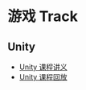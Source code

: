 # 游戏 Track

## Unity

- [Unity 课程讲义](/unity/unity) 
- [Unity 课程回放](https://www.bilibili.com/video/BV1L9YmztEEm/?share_source=copy_web&vd_source=de6b4116c1332c0dfe90622167be6650)